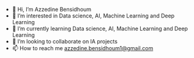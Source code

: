 - 👋 Hi, I’m Azzedine Bensidhoum
- 👀 I’m interested in Data science, AI, Machine Learning and Deep Learning 
- 🌱 I’m currently learning Data science, AI, Machine Learning and Deep Learning 
- 💞️ I’m looking to collaborate on IA projects 
- 📫 How to reach me azzedine.bensidhoum1@gmail.com

<!---
azzedine-axians/azzedine-axians is a ✨ special ✨ repository because its `README.md` (this file) appears on your GitHub profile.
You can click the Preview link to take a look at your changes.
--->
